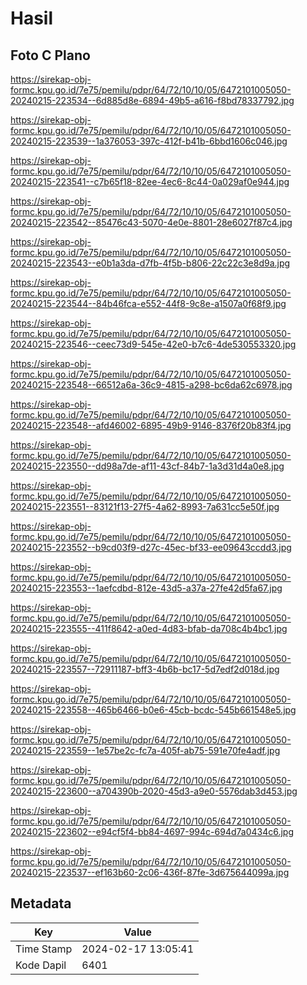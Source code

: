 # Hasil

## Foto C Plano

https://sirekap-obj-formc.kpu.go.id/7e75/pemilu/pdpr/64/72/10/10/05/6472101005050-20240215-223534--6d885d8e-6894-49b5-a616-f8bd78337792.jpg

https://sirekap-obj-formc.kpu.go.id/7e75/pemilu/pdpr/64/72/10/10/05/6472101005050-20240215-223539--1a376053-397c-412f-b41b-6bbd1606c046.jpg

https://sirekap-obj-formc.kpu.go.id/7e75/pemilu/pdpr/64/72/10/10/05/6472101005050-20240215-223541--c7b65f18-82ee-4ec6-8c44-0a029af0e944.jpg

https://sirekap-obj-formc.kpu.go.id/7e75/pemilu/pdpr/64/72/10/10/05/6472101005050-20240215-223542--85476c43-5070-4e0e-8801-28e6027f87c4.jpg

https://sirekap-obj-formc.kpu.go.id/7e75/pemilu/pdpr/64/72/10/10/05/6472101005050-20240215-223543--e0b1a3da-d7fb-4f5b-b806-22c22c3e8d9a.jpg

https://sirekap-obj-formc.kpu.go.id/7e75/pemilu/pdpr/64/72/10/10/05/6472101005050-20240215-223544--84b46fca-e552-44f8-9c8e-a1507a0f68f9.jpg

https://sirekap-obj-formc.kpu.go.id/7e75/pemilu/pdpr/64/72/10/10/05/6472101005050-20240215-223546--ceec73d9-545e-42e0-b7c6-4de530553320.jpg

https://sirekap-obj-formc.kpu.go.id/7e75/pemilu/pdpr/64/72/10/10/05/6472101005050-20240215-223548--66512a6a-36c9-4815-a298-bc6da62c6978.jpg

https://sirekap-obj-formc.kpu.go.id/7e75/pemilu/pdpr/64/72/10/10/05/6472101005050-20240215-223548--afd46002-6895-49b9-9146-8376f20b83f4.jpg

https://sirekap-obj-formc.kpu.go.id/7e75/pemilu/pdpr/64/72/10/10/05/6472101005050-20240215-223550--dd98a7de-af11-43cf-84b7-1a3d31d4a0e8.jpg

https://sirekap-obj-formc.kpu.go.id/7e75/pemilu/pdpr/64/72/10/10/05/6472101005050-20240215-223551--83121f13-27f5-4a62-8993-7a631cc5e50f.jpg

https://sirekap-obj-formc.kpu.go.id/7e75/pemilu/pdpr/64/72/10/10/05/6472101005050-20240215-223552--b9cd03f9-d27c-45ec-bf33-ee09643ccdd3.jpg

https://sirekap-obj-formc.kpu.go.id/7e75/pemilu/pdpr/64/72/10/10/05/6472101005050-20240215-223553--1aefcdbd-812e-43d5-a37a-27fe42d5fa67.jpg

https://sirekap-obj-formc.kpu.go.id/7e75/pemilu/pdpr/64/72/10/10/05/6472101005050-20240215-223555--411f8642-a0ed-4d83-bfab-da708c4b4bc1.jpg

https://sirekap-obj-formc.kpu.go.id/7e75/pemilu/pdpr/64/72/10/10/05/6472101005050-20240215-223557--72911187-bff3-4b6b-bc17-5d7edf2d018d.jpg

https://sirekap-obj-formc.kpu.go.id/7e75/pemilu/pdpr/64/72/10/10/05/6472101005050-20240215-223558--465b6466-b0e6-45cb-bcdc-545b661548e5.jpg

https://sirekap-obj-formc.kpu.go.id/7e75/pemilu/pdpr/64/72/10/10/05/6472101005050-20240215-223559--1e57be2c-fc7a-405f-ab75-591e70fe4adf.jpg

https://sirekap-obj-formc.kpu.go.id/7e75/pemilu/pdpr/64/72/10/10/05/6472101005050-20240215-223600--a704390b-2020-45d3-a9e0-5576dab3d453.jpg

https://sirekap-obj-formc.kpu.go.id/7e75/pemilu/pdpr/64/72/10/10/05/6472101005050-20240215-223602--e94cf5f4-bb84-4697-994c-694d7a0434c6.jpg

https://sirekap-obj-formc.kpu.go.id/7e75/pemilu/pdpr/64/72/10/10/05/6472101005050-20240215-223537--ef163b60-2c06-436f-87fe-3d675644099a.jpg


## Metadata

| Key        | Value               |
| ---------- | ------------------- |
| Time Stamp | 2024-02-17 13:05:41 |
| Kode Dapil | 6401                |



